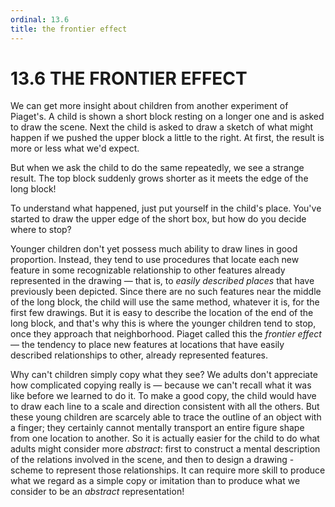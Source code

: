 ```yaml
---
ordinal: 13.6
title: the frontier effect
---
```


# 13.6 THE FRONTIER EFFECT 

<p>We can get more insight about children from another experiment of Piaget's. A child is shown a short block resting on a longer one and is asked to draw the scene. Next the child is asked to draw a sketch of what might happen if we pushed the upper block a little to the right. At first, the result is more or less what we'd expect.</p>
<p>But when we ask the child to do the same repeatedly, we see a strange result. The top block suddenly grows shorter as it meets the edge of the long block!</p>
<p>To understand what happened, just put yourself in the child's place. You've started to draw the upper edge of the short box, but how do you decide where to stop?</p>
<p>Younger children don't yet possess much ability to draw lines in good proportion. Instead, they tend to use procedures that locate each new feature in some recognizable relationship to other features already represented in the drawing &mdash; that is, to <em>easily described places</em> that have previously been depicted. Since there are no such features near the middle of the long block, the child will use the same method, whatever it is, for the first few drawings. But it is easy to describe the location of the end of the long block, and that's why this is where the younger children tend to stop, once they approach that neighborhood. Piaget called this the <em>frontier effect</em> &mdash; the tendency to place new features at locations that have easily described relationships to other, already represented features.</p>
<p>Why can't children simply copy what they see? We adults don't appreciate how complicated copying really is &mdash; because we can't recall what it was like before we learned to do it. To make a good copy, the child would have to draw each line to a scale and direction consistent with all the others. But these young children are scarcely able to trace the outline of an object with a finger; they certainly cannot mentally transport an entire figure shape from one location to another. So it is actually easier for the child to do what adults might consider more <em>abstract</em>: first to construct a mental description of the relations involved in the scene, and then to design a drawing -scheme to represent those relationships. It can require more skill to produce what we regard as a simple copy or imitation than to produce what we consider to be an <em>abstract</em> representation!</p>